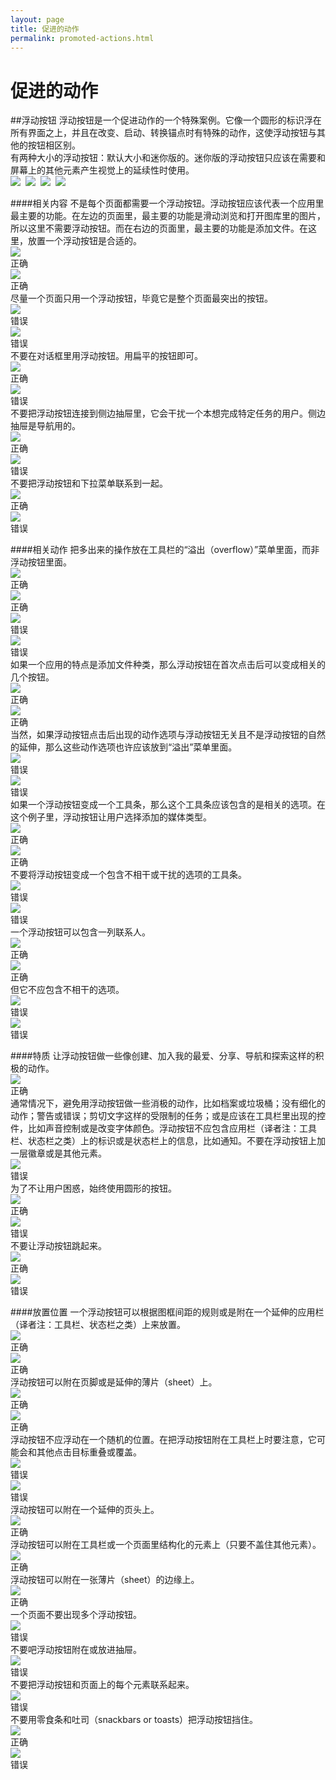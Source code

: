 ```yaml
---
layout: page
title: 促进的动作
permalink: promoted-actions.html
---
```


# 促进的动作

##浮动按钮
浮动按钮是一个促进动作的一个特殊案例。它像一个圆形的标识浮在所有界面之上，并且在改变、启动、转换锚点时有特殊的动作，这使浮动按钮与其他的按钮相区别。  
有两种大小的浮动按钮：默认大小和迷你版的。迷你版的浮动按钮只应该在需要和屏幕上的其他元素产生视觉上的延续性时使用。   
![](images/patterns-promotedactions-floatingactionbuttonFAB02b_large_mdpi.png)&nbsp;
![](images/patterns-promotedactions-floatingactionbuttonFAB02a_large_mdpi.png)&nbsp;
![](images/patterns-promotedactions-floatingactionbuttonFAB3_large_mdpi.png)&nbsp;
![](images/patterns-promotedactions-floatingactionbuttonFAB4_large_mdpi.png)&nbsp;

####相关内容
不是每个页面都需要一个浮动按钮。浮动按钮应该代表一个应用里最主要的功能。在左边的页面里，最主要的功能是滑动浏览和打开图库里的图片，所以这里不需要浮动按钮。而在右边的页面里，最主要的功能是添加文件。在这里，放置一个浮动按钮是合适的。  
![](images/patterns-promotedactions-associatedcontent-FAB03do1_large_mdpi.png)
<br>
正确     
![](images/patterns-promotedactions-associatedcontent-FAB03do2_large_mdpi.png)
<br>
正确          
尽量一个页面只用一个浮动按钮，毕竟它是整个页面最突出的按钮。   
![](images/patterns-promotedactions-associatedcontent-FAB04dont1_large_mdpi.png)
<br>
错误      
![](images/patterns-promotedactions-associatedcontent-FAB04dont2_large_mdpi.png)
<br>
错误             
不要在对话框里用浮动按钮。用扁平的按钮即可。      
![](images/patterns-promotedactions-associatedcontentFAB05do_large_mdpi.png)
<br>
正确       
![](images/patterns-promotedactions-associatedcontentFAB05dont_large_mdpi.png)
<br>
错误                
不要把浮动按钮连接到侧边抽屉里，它会干扰一个本想完成特定任务的用户。侧边抽屉是导航用的。     
![](images/patterns-promotedactions-associatedcontentFAB07do_large_mdpi.png)
<br>
正确       
![](images/patterns-promotedactions-associatedcontentFAB07dont_large_mdpi.png)
<br>
错误          
不要把浮动按钮和下拉菜单联系到一起。    
![](images/patterns-promotedactions-associatedcontentFAB08do_large_mdpi.png)
<br>
正确        
![](images/patterns-promotedactions-associatedcontentFAB08dont_large_mdpi.png)
<br>
错误           

####相关动作
把多出来的操作放在工具栏的“溢出（overflow）”菜单里面，而非浮动按钮里面。   
![](images/patterns-promotedactions-relatedactionsFAB09do1_large_mdpi.png)
<br>
正确      
![](images/patterns-promotedactions-relatedactionsFAB09do2_large_mdpi.png)
<br>
正确            
![](images/patterns-promotedactions-relatedactionsFAB10dont1_large_mdpi.png)
<br>
错误    
![](images/patterns-promotedactions-relatedactionsFAB10dont2_large_mdpi.png)
<br>
错误          
如果一个应用的特点是添加文件种类，那么浮动按钮在首次点击后可以变成相关的几个按钮。       
![](images/patterns-promotedactions-relatedactionsFAB11do1_large_mdpi.png)
<br>
正确          
![](images/patterns-promotedactions-relatedactionsFAB11do2_large_mdpi.png)
<br>
正确      
当然，如果浮动按钮点击后出现的动作选项与浮动按钮无关且不是浮动按钮的自然的延伸，那么这些动作选项也许应该放到“溢出”菜单里面。    
![](images/patterns-promotedactions-relatedactionsFAB12dont1_large_mdpi.png)
<br>
错误               
![](images/patterns-promotedactions-relatedactionsFAB12dont2_large_mdpi.png)
<br>
错误            
如果一个浮动按钮变成一个工具条，那么这个工具条应该包含的是相关的选项。在这个例子里，浮动按钮让用户选择添加的媒体类型。    
![](images/patterns-promotedactions-relatedactionsFAB13do1_large_mdpi.png)
<br>
正确                
![](images/patterns-promotedactions-relatedactionsFAB13do2_large_mdpi.png)
<br>
正确            
不要将浮动按钮变成一个包含不相干或干扰的选项的工具条。   
![](images/patterns-promotedactions-relatedactionsFAB14dont1_large_mdpi.png)
<br>
错误                 
![](images/patterns-promotedactions-relatedactionsFAB14dont2_large_mdpi.png)
<br>
错误                   
一个浮动按钮可以包含一列联系人。   
![](images/patterns-promotedactions-relatedactionsFAB15do1_large_mdpi.png)
<br>
正确           
![](images/patterns-promotedactions-relatedactionsFAB15do2_large_mdpi.png)
<br>
正确              
但它不应包含不相干的选项。    
![](images/patterns-promotedactions-relatedactionsFAB16dont1_large_mdpi.png)
<br>
错误              
![](images/patterns-promotedactions-relatedactionsFAB16dont2_large_mdpi.png)
<br>
错误                  

####特质
让浮动按钮做一些像创建、加入我的最爱、分享、导航和探索这样的积极的动作。   
![](images/patterns-promotedactions-qualitiesFAB17_large_mdpi.png)
<br>
正确      
通常情况下，避免用浮动按钮做一些消极的动作，比如档案或垃圾桶；没有细化的动作；警告或错误；剪切文字这样的受限制的任务；或是应该在工具栏里出现的控件，比如声音控制或是改变字体颜色。浮动按钮不应包含应用栏（译者注：工具栏、状态栏之类）上的标识或是状态栏上的信息，比如通知。不要在浮动按钮上加一层徽章或是其他元素。    
![](images/patterns-promotedactions-qualitiesFAB18_large_mdpi.png)
<br>
错误    
为了不让用户困惑，始终使用圆形的按钮。    
![](images/patterns-promotedactions-qualitiesFAB20do_large_mdpi.png)
<br>
正确                 
![](images/patterns-promotedactions-qualitiesFAB20dont_large_mdpi.png)
<br>
错误               
不要让浮动按钮跳起来。    
![](images/patterns-promotedactions-qualitiesFAB21do_large_mdpi.png)
<br>
正确             
![](images/patterns-promotedactions-qualitiesFAB21dont_large_mdpi.png)
<br>
错误              

####放置位置
一个浮动按钮可以根据图框间距的规则或是附在一个延伸的应用栏（译者注：工具栏、状态栏之类）上来放置。    
![](images/patterns-promotedactions-placementFAB23do1_large_mdpi.png)
<br>
正确         
![](images/patterns-promotedactions-placementFAB23do2_large_mdpi.png)
<br>
正确              
浮动按钮可以附在页脚或是延伸的薄片（sheet）上。   
![](images/patterns-promotedactions-placementFAB24do1_large_mdpi.png)
<br>
正确            
![](images/patterns-promotedactions-placementFAB24do2_large_mdpi.png)
<br>
正确           
浮动按钮不应浮动在一个随机的位置。在把浮动按钮附在工具栏上时要注意，它可能会和其他点击目标重叠或覆盖。   
![](images/patterns-promotedactions-placementFAB25dont1_large_mdpi.png)
<br>
错误             
![](images/patterns-promotedactions-placementFAB25dont2_large_mdpi.png)
<br>
错误                    
浮动按钮可以附在一个延伸的页头上。   
![](images/patterns-promotedactions-placementFAB26_large_mdpi.png)
<br>
正确                   
浮动按钮可以附在工具栏或一个页面里结构化的元素上（只要不盖住其他元素）。   
![](images/patterns-promotedactions-placementFAB27_large_mdpi.png)
<br>
正确                  
浮动按钮可以附在一张薄片（sheet）的边缘上。   
![](images/patterns-promotedactions-placementFAB28_large_mdpi.png)
<br>
正确                     
一个页面不要出现多个浮动按钮。    
![](images/patterns-promotedactions-placementFAB29_large_mdpi.png)
<br>
错误                  
不要吧浮动按钮附在或放进抽屉。   
![](images/patterns-promotedactions-placementFAB30_large_mdpi.png)
<br>
错误                  
不要把浮动按钮和页面上的每个元素联系起来。   
![](images/patterns-promotedactions-placementFAB31_large_mdpi.png)
<br>
错误                  
不要用零食条和吐司（snackbars or toasts）把浮动按钮挡住。   
![](images/patterns-promotedactions-placement13do1_large_mdpi.png)
<br> 
正确                    
![](images/patterns-promotedactions-placement14dont1_large_mdpi.png)
<br> 
错误                  

